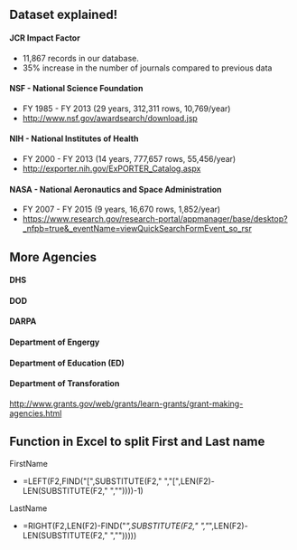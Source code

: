 ## Dataset explained!

#### JCR Impact Factor
* 11,867 records in our database.
* 35% increase in the number of journals compared to previous data

#### NSF - National Science Foundation
* FY 1985 - FY 2013 (29 years, 312,311 rows, 10,769/year)
* http://www.nsf.gov/awardsearch/download.jsp


#### NIH - National Institutes of Health
* FY 2000 - FY 2013 (14 years, 777,657 rows, 55,456/year)
* http://exporter.nih.gov/ExPORTER_Catalog.aspx

#### NASA - National Aeronautics and Space Administration
* FY 2007 - FY 2015 (9 years, 16,670 rows, 1,852/year)
* https://www.research.gov/research-portal/appmanager/base/desktop?_nfpb=true&_eventName=viewQuickSearchFormEvent_so_rsr

## More Agencies

#### DHS
#### DOD
#### DARPA
#### Department of Engergy
#### Department of Education (ED)
#### Department of Transforation
http://www.grants.gov/web/grants/learn-grants/grant-making-agencies.html


## Function in Excel to split First and Last name
FirstName
* =LEFT(F2,FIND("[",SUBSTITUTE(F2," ","[",LEN(F2)-LEN(SUBSTITUTE(F2," ",""))))-1)

LastName
* =RIGHT(F2,LEN(F2)-FIND("*",SUBSTITUTE(F2," ","*",LEN(F2)-LEN(SUBSTITUTE(F2," ","")))))
